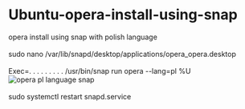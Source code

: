 # Ubuntu-opera-install-using-snap
opera install using snap with polish language
<br>
<br>
sudo nano /var/lib/snapd/desktop/applications/opera_opera.desktop
<br>
<br>
Exec=. . . . . . . . .     /usr/bin/snap run opera --lang=pl %U
<br>
![opera pl language snap](https://user-images.githubusercontent.com/98317764/231872780-7ba352c1-e6dc-41f7-a5bc-cb6737f0e5db.PNG)
<br>
<br>
sudo systemctl restart snapd.service
